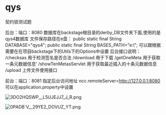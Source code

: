 # qys
契约锁测试题


后台：端口：8080
数据库在backstage根目录的derby_DB文件夹下面,使用的是qys4数据库
文件保存路径在e盘：
            public static final String DATABASE="qys4";
            public static final String BASES_PATH="e:\\";
            可以跟根据需要在在项目backstage下的Utils下的Options中设置
后台接口说明：
            /checksas   用于检测签名是否合法
            /download   用于下载
            /getOneMeta 用于获取一条元数据信息‘
            /showTenMetasServlet    用于获取最近插入的十条元数据信息
            /upload     上传文件使用接口


前台：端口：8081
指定后台访问地址
            ncc.remoteServer=http://127.0.0.1:8080
            可以在application.property中设置
            
![3DO2HQSWP__L5UJEJJ7_J_R.png](https://i.loli.net/2019/11/07/MaQ9LU7xoDKXvH6.png)

![0PADB`V__29YE2_DOVUZ_YT.png](https://i.loli.net/2019/11/07/Lqb7vpC61RPBF54.png)

